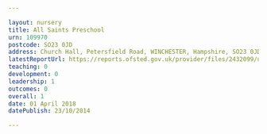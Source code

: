 ```yaml
---

layout: nursery
title: All Saints Preschool
urn: 109970
postcode: SO23 0JD
address: Church Hall, Petersfield Road, WINCHESTER, Hampshire, SO23 0JD
latestReportUrl: https://reports.ofsted.gov.uk/provider/files/2432099/urn/109970.pdf
teaching: 0
development: 0
leadership: 1
outcomes: 0
overall: 1
date: 01 April 2018 
datePublish: 23/10/2014

---
```


